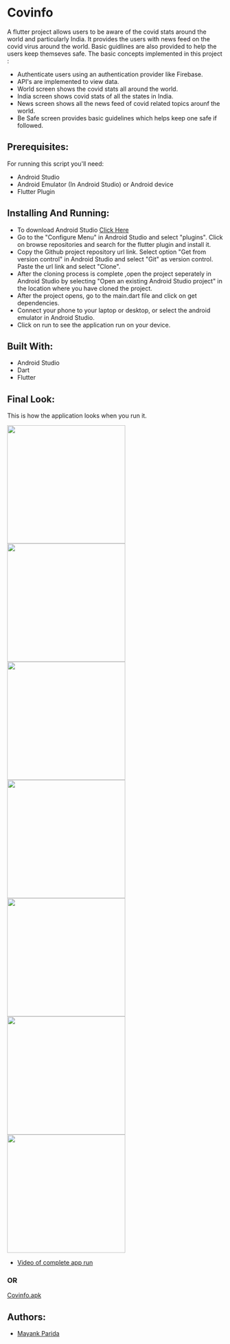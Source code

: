 # Covinfo
A flutter project allows users to be aware of the covid stats around the world and particularly India. It provides the users with news feed on the covid virus around the world. Basic guidlines are also provided to help the users keep themseves safe.
The basic concepts implemented in this project :
* Authenticate users using an authentication provider like Firebase.
* API's are implemented to view data. 
* World screen shows the covid stats all around the world.
* India screen shows covid stats of all the states in India.
* News screen shows all the news feed of covid related topics arounf the world.
* Be Safe screen provides basic guidelines which helps keep one safe if followed.

## Prerequisites:
For running this script you'll need:
* Android Studio
* Android Emulator (In Android Studio) or Android device
* Flutter Plugin

## Installing And Running:
* To download Android Studio [Click Here](https://developer.android.com/studio)
* Go to the "Configure Menu" in Android Studio and select "plugins". Click on browse repositories and search for the flutter plugin and install it.
* Copy the Github project repository url link. Select option "Get from version control" in Android Studio and select "Git" as version control. Paste the url link and select "Clone".
* After the cloning process is complete ,open the project seperately in Android Studio by selecting "Open an existing Android Studio project" in the location where you have cloned the project.
* After the project opens, go to the main.dart file and click on get dependencies.
* Connect your phone to your laptop or desktop, or select the android emulator in Android Studio.
* Click on run to see the application run on your device.

## Built With:
* Android Studio
* Dart 
* Flutter

## Final Look:
This is how the application looks when you run it.

<img src="https://user-images.githubusercontent.com/68542629/119941847-bf527900-bfae-11eb-984f-2776c737de30.jpg" width="275"> <img src="https://user-images.githubusercontent.com/68542629/119941951-e14bfb80-bfae-11eb-8a7f-f41400d2406f.jpg" width="275"> <img src="https://user-images.githubusercontent.com/68542629/119942018-f3c63500-bfae-11eb-9f4c-8587de3ac064.jpg" width="275">
<img src="https://user-images.githubusercontent.com/68542629/119942070-0a6c8c00-bfaf-11eb-827a-cc40b9d0ee44.jpg" width="275"> <img src="https://user-images.githubusercontent.com/68542629/119942154-1e17f280-bfaf-11eb-91d3-ddca2cd4d19d.jpg" width="275"> <img src="https://user-images.githubusercontent.com/68542629/119942217-312ac280-bfaf-11eb-8ed3-e6a101cf35f5.jpg" width="275"> 
<img src="https://user-images.githubusercontent.com/68542629/119942282-4142a200-bfaf-11eb-8dab-b8bbaa3ef967.jpg" width="275">

* [Video of complete app run](https://drive.google.com/file/d/1Q6Eh-wv9cjwwHwS8B0xQTmxHin34qmkI/view?usp=sharing)

### OR

[Covinfo.apk](https://drive.google.com/file/d/1yegEmjdYdknL3_XX3o4T16CtwBln85ue/view?usp=sharing)


## Authors:
* [Mayank Parida](https://www.linkedin.com/in/mayankparida18/)
